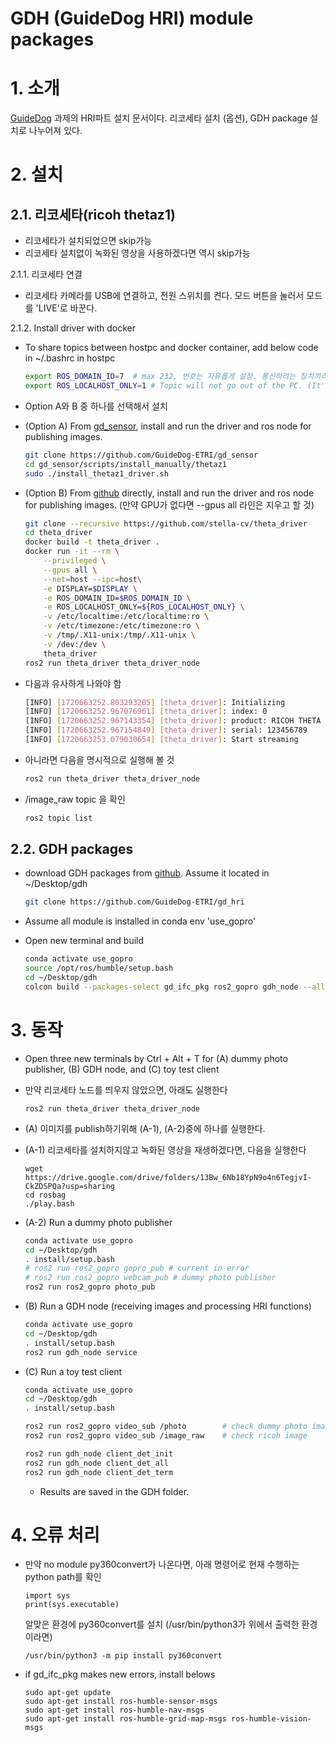 GDH (GuideDog HRI) module packages
==================================

# 1. 소개
[GuideDog](https://github.com/GuideDog-ETRI) 과제의 HRI파트 설치 문서이다. 리코세타 설치 (옵션), GDH package 설치로 나누어져 있다.

# 2. 설치
## 2.1. 리코세타(ricoh thetaz1)

- 리코세타가 설치되었으면 skip가능
- 리코세타 설치없이 녹화된 영상을 사용하겠다면 역시 skip가능

2.1.1. 리코세타 연결
- 리코세타 카메라를 USB에 연결하고, 전원 스위치를 켠다. 모드 버튼을 눌러서 모드를 'LIVE'로 바꾼다.

2.1.2. Install driver with docker
- To share topics between hostpc and docker container, add below code in ~/.bashrc in hostpc
    ```bash
    export ROS_DOMAIN_ID=7  # max 232, 번호는 자유롭게 설정. 통신하려는 장치끼리 같은 번호 써야 함.
    export ROS_LOCALHOST_ONLY=1 # Topic will not go out of the PC. (It's ok between docker containers)
    ```

- Option A와 B 중 하나를 선택해서 설치
- (Option A) From [gd_sensor](https://github.com/GuideDog-ETRI/gd_sensor), install and run the driver and ros node for publishing images.
    ```bash
    git clone https://github.com/GuideDog-ETRI/gd_sensor
    cd gd_sensor/scripts/install_manually/thetaz1
    sudo ./install_thetaz1_driver.sh
    ```

- (Option B) From [github](https://github.com/stella-cv/theta_driver) directly, install and run the driver and ros node for publishing images. (만약 GPU가 없다면 --gpus all 라인은 지우고 할 것)
    ```bash
    git clone --recursive https://github.com/stella-cv/theta_driver
    cd theta_driver
    docker build -t theta_driver .
    docker run -it --rm \
        --privileged \
        --gpus all \
        --net=host --ipc=host\
        -e DISPLAY=$DISPLAY \
        -e ROS_DOMAIN_ID=$ROS_DOMAIN_ID \
        -e ROS_LOCALHOST_ONLY=${ROS_LOCALHOST_ONLY} \
        -v /etc/localtime:/etc/localtime:ro \
        -v /etc/timezone:/etc/timezone:ro \
        -v /tmp/.X11-unix:/tmp/.X11-unix \
        -v /dev:/dev \
        theta_driver
    ros2 run theta_driver theta_driver_node
    ```
- 다음과 유사하게 나와야 함
    ```bash
    [INFO] [1720663252.803293205] [theta_driver]: Initializing
    [INFO] [1720663252.967076961] [theta_driver]: index: 0
    [INFO] [1720663252.967143354] [theta_driver]: product: RICOH THETA Z1
    [INFO] [1720663252.967154849] [theta_driver]: serial: 123456789
    [INFO] [1720663253.079030654] [theta_driver]: Start streaming
    ```

- 아니라면 다음을 명시적으로 실행해 볼 것
    ``` bash
    ros2 run theta_driver theta_driver_node
    ```
- /image_raw topic 을 확인
    ```bash
    ros2 topic list
    ```

## 2.2. GDH packages
- download GDH packages from [github](https://github.com/GuideDog-ETRI/gd_hri). Assume it located in ~/Desktop/gdh
    ```bash
    git clone https://github.com/GuideDog-ETRI/gd_hri
    ```

- Assume all module is installed in conda env 'use_gopro'
- Open new terminal and build
    ```bash
    conda activate use_gopro
    source /opt/ros/humble/setup.bash
    cd ~/Desktop/gdh
    colcon build --packages-select gd_ifc_pkg ros2_gopro gdh_node --allow-overriding gdh_interfaces
    ```

# 3. 동작
- Open three new terminals by Ctrl + Alt + T for (A) dummy photo publisher, (B) GDH node, and (C) toy test client

- 만약 리코세타 노드를 띄우지 않았으면, 아래도 실행한다
    ```
    ros2 run theta_driver theta_driver_node
    ```
- (A) 이미지를 publish하기위해 (A-1), (A-2)중에 하나를 실행한다.
- (A-1) 리코세타를 설치하지않고 녹화된 영상을 재생하겠다면, 다음을 실행한다
    ```
    wget https://drive.google.com/drive/folders/13Bw_6Nb18YpN9o4n6TegjvI-CkZDSPQa?usp=sharing
    cd rosbag
    ./play.bash
    ```
- (A-2) Run a dummy photo publisher
    ```bash
    conda activate use_gopro
    cd ~/Desktop/gdh
    . install/setup.bash
    # ros2 run ros2_gopro gopro_pub # current in error
    # ros2 run ros2_gopro webcam_pub # dummy photo publisher
    ros2 run ros2_gopro photo_pub
    ```

- (B) Run a GDH node (receiving images and processing HRI functions)
    ```bash
    conda activate use_gopro
    cd ~/Desktop/gdh
    . install/setup.bash
    ros2 run gdh_node service
    ```

- (C) Run a toy test client
    ```bash
    conda activate use_gopro
    cd ~/Desktop/gdh
    . install/setup.bash

    ros2 run ros2_gopro video_sub /photo        # check dummy photo image
    ros2 run ros2_gopro video_sub /image_raw    # check ricoh image

    ros2 run gdh_node client_det_init
    ros2 run gdh_node client_det_all
    ros2 run gdh_node client_det_term
    ```
    * Results are saved in the GDH folder.
 
# 4. 오류 처리
- 만약 no module py360convert가 나온다면,
    아래 명령어로 현재 수행하는 python path를 확인
    ```
    import sys
    print(sys.executable)
    ```
    알맞은 환경에 py360convert를 설치 (/usr/bin/python3가 위에서 출력한 환경이라면)
    ```
    /usr/bin/python3 -m pip install py360convert
    ```

- if gd_ifc_pkg makes new errors, install belows
    ```
    sudo apt-get update
    sudo apt-get install ros-humble-sensor-msgs 
    sudo apt-get install ros-humble-nav-msgs 
    sudo apt-get install ros-humble-grid-map-msgs ros-humble-vision-msgs
    ```

